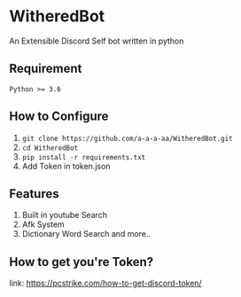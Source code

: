 # WitheredBot
An Extensible Discord Self bot written in python 
## Requirement
`Python >= 3.6`
## How to Configure
1. `git clone https://github.com/a-a-a-aa/WitheredBot.git`
2. `cd WitheredBot`
3. `pip install -r requirements.txt`
4. Add Token in token.json
## Features
1. Built in youtube Search
2. Afk System
3. Dictionary Word Search and more..

## How to get you're Token?
link: https://pcstrike.com/how-to-get-discord-token/
